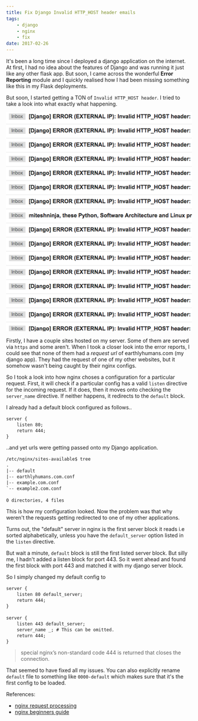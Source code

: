 ```yaml
---
title: Fix Django Invalid HTTP_HOST header emails
tags:
    - django
    - nginx
    - fix
date: 2017-02-26
---
```


It's been a long time since I deployed a django application on the internet. At
first, I had no idea about the features of Django and was running it just like
any other flask app. But soon, I came across the  wonderful **Error Reporting**
module and I quickly realised how I had been missing something like this in my
Flask deployments.

But soon, I started getting a TON of `Invalid HTTP_HOST header`. I tried to
take a look into what exactly what happening.

<!--more-->

![tons of invalid host errors](/assets/images/django-errors.png)

Firstly, I have a couple sites hosted on my server. Some of them are served via
`https` and some aren't. When I took a closer look into the error reports, I
could see that none of them had a *request url* of earthlyhumans.com (my django
app). They had the request of one of my other websites, but it somehow wasn't
being caught by their nginx configs.

So I took a look into how nginx choses a configuration for a particular
request. First, it will check if a particular config has a valid `listen`
directive for the incoming request. If it does, then it moves onto checking the
`server_name` directive. If neither happens, it redirects to the `default`
block.

I already had a default block configured as follows..

```
server {
    listen 80;
    return 444;
}
```

..and yet urls were getting passed onto my Django application.

```
/etc/nginx/sites-available$ tree
.
|-- default
|-- earthlyhumans.com.conf
|-- example.com.conf
`-- example2.com.conf

0 directories, 4 files
```

This is how my configuration looked. Now the problem was that why weren't the
requests getting redirected to one of my other applications.

Turns out, the "default" server in nginx is the first server block it reads i.e
sorted alphabetically, unless you have the `default_server` option listed in
the `listen` directive.

But wait a minute, `default` block is still the first listed server block. But
silly me, I hadn't added a listen block for port 443. So it went ahead and
found the first block with port 443 and matched it with my django server block.

So I simply changed my default config to

```
server {
    listen 80 default_server;
    return 444;
}

server {
    listen 443 default_server;
    server_name _; # This can be omitted.
    return 444;
}
```

> special nginx’s non-standard code 444 is returned that closes the connection.

That seemed to have fixed all my issues. You can also explicitly rename `default`
file to something like `0000-default` which makes sure that it's the first
config to be loaded.


References:

- [nginx request processing](http://nginx.org/en/docs/http/request_processing.html)
- [nginx beginners guide](http://nginx.org/en/docs/beginners_guide.html)

<!-- date: 2016-08-25 -->
